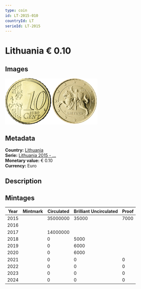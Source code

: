 ```yaml
---
type: coin
id: LT-2015-010
countryId: LT
serieId: LT-2015
---
```


# Lithuania € 0.10

## Images

<img src="../../../Images/common-2007-010.webp" height="150" alt="Front image"><img src="Images/lithuania-2015-010.webp" height="150" alt="Back image">

## Metadata

**Country:** [Lithuania](../index.md)\
**Serie:** [Lithuania 2015 - ...](index.md)\
**Monetary value:** € 0.10\
**Currency:** Euro

## Description

## Mintages

| Year | Mintmark | Circulated | Brilliant Uncirculated | Proof |
| ---- | -------- | ---------- | ---------------------- | ----- |
| 2015 |          | 35000000   | 35000                  | 7000  |
| 2016 |          |            |                        |       |
| 2017 |          | 14000000   |                        |       |
| 2018 |          | 0          | 5000                   |       |
| 2019 |          | 0          | 6000                   |       |
| 2020 |          | 0          | 6000                   |       |
| 2021 |          | 0          | 0                      | 0     |
| 2022 |          | 0          | 0                      | 0     |
| 2023 |          | 0          | 0                      | 0     |
| 2024 |          | 0          | 0                      | 0     |
